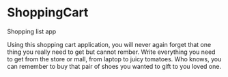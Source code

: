 # ShoppingCart
Shopping list app

Using this shopping cart application, you will never again forget that one thing you really need to get
but cannot rember.
Write everything you need to get from the store or mall, from laptop to juicy tomatoes.
Who knows, you can remember to buy that pair of shoes you wanted to gift to you loved one.




